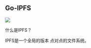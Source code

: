## Go-IPFS

 ![](https://camo.githubusercontent.com/06fd1c0b8e2680d51036ccc4646cff75775679305cfc26a3a9923c03631c647a/68747470733a2f2f697066732e696f2f697066732f626166796b627a6163656361657375716d69766b617569783235763669367878787376737274786b6e686762357a616b3378787367326e623464687332752f697066732e676f2e706e67)



什么是IPFS？

IPFS是一个全局的版本 点对点的文件系统。

